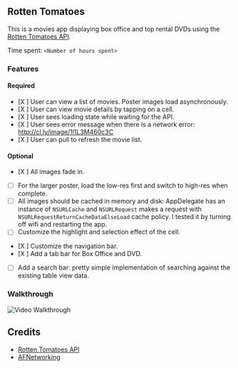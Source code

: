 ## Rotten Tomatoes

This is a movies app displaying box office and top rental DVDs using the [Rotten Tomatoes API](http://developer.rottentomatoes.com/docs/read/JSON).

Time spent: `<Number of hours spent>`

### Features

#### Required

- [X ] User can view a list of movies. Poster images load asynchronously.
- [X ] User can view movie details by tapping on a cell.
- [X ] User sees loading state while waiting for the API.
- [X ] User sees error message when there is a network error: http://cl.ly/image/1l1L3M460c3C
- [X ] User can pull to refresh the movie list.

#### Optional

- [X ] All images fade in.
- [ ] For the larger poster, load the low-res first and switch to high-res when complete.
- [ ] All images should be cached in memory and disk: AppDelegate has an instance of `NSURLCache` and `NSURLRequest` makes a request with `NSURLRequestReturnCacheDataElseLoad` cache policy. I tested it by turning off wifi and restarting the app.
- [ ] Customize the highlight and selection effect of the cell.
- [X ] Customize the navigation bar.
- [X ] Add a tab bar for Box Office and DVD.
- [ ] Add a search bar: pretty simple implementation of searching against the existing table view data.

### Walkthrough
![Video Walkthrough](rotten_tomatoes.gif)

Credits
---------
* [Rotten Tomatoes API](http://developer.rottentomatoes.com/docs/read/JSON)
* [AFNetworking](https://github.com/AFNetworking/AFNetworking)

